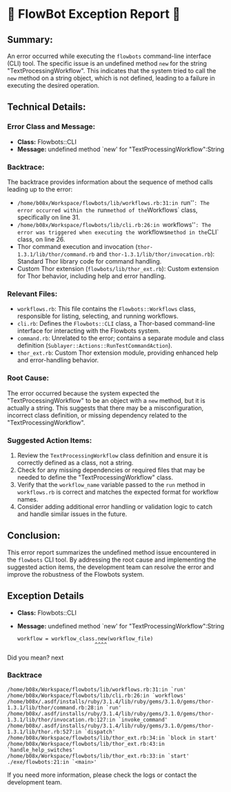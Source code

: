# 🤖 FlowBot Exception Report 🤖


## Summary:

An error occurred while executing the `flowbots` command-line interface (CLI) tool. The specific issue is an undefined method `new` for the string "TextProcessingWorkflow". This indicates that the system tried to call the `new` method on a string object, which is not defined, leading to a failure in executing the desired operation. 

## Technical Details: 

### Error Class and Message: 

- **Class:** Flowbots::CLI
- **Message:** undefined method `new' for "TextProcessingWorkflow":String

### Backtrace: 

The backtrace provides information about the sequence of method calls leading up to the error: 

- `/home/b08x/Workspace/flowbots/lib/workflows.rb:31:in `run''`: The error occurred within the `run` method of the `Workflows` class, specifically on line 31.
- `/home/b08x/Workspace/flowbots/lib/cli.rb:26:in `workflows''`: The error was triggered when executing the `workflows` method in the `CLI` class, on line 26.
- Thor command execution and invocation (`thor-1.3.1/lib/thor/command.rb` and `thor-1.3.1/lib/thor/invocation.rb`): Standard Thor library code for command handling.
- Custom Thor extension (`flowbots/lib/thor_ext.rb`): Custom extension for Thor behavior, including help and error handling.

### Relevant Files: 

- `workflows.rb`: This file contains the `Flowbots::Workflows` class, responsible for listing, selecting, and running workflows. 
- `cli.rb`: Defines the `Flowbots::CLI` class, a Thor-based command-line interface for interacting with the Flowbots system. 
- `command.rb`: Unrelated to the error; contains a separate module and class definition (`Sublayer::Actions::RunTestCommandAction`).
- `thor_ext.rb`: Custom Thor extension module, providing enhanced help and error-handling behavior. 

### Root Cause: 

The error occurred because the system expected the "TextProcessingWorkflow" to be an object with a `new` method, but it is actually a string. This suggests that there may be a misconfiguration, incorrect class definition, or missing dependency related to the "TextProcessingWorkflow". 

### Suggested Action Items: 

1. Review the `TextProcessingWorkflow` class definition and ensure it is correctly defined as a class, not a string. 
2. Check for any missing dependencies or required files that may be needed to define the "TextProcessingWorkflow" class. 
3. Verify that the `workflow_name` variable passed to the `run` method in `workflows.rb` is correct and matches the expected format for workflow names. 
4. Consider adding additional error handling or validation logic to catch and handle similar issues in the future. 

## Conclusion: 

This error report summarizes the undefined method issue encountered in the `flowbots` CLI tool. By addressing the root cause and implementing the suggested action items, the development team can resolve the error and improve the robustness of the Flowbots system.


## Exception Details

- **Class:** Flowbots::CLI
- **Message:** undefined method `new' for "TextProcessingWorkflow":String

      workflow = workflow_class.new(workflow_file)
                               ^^^^
Did you mean?  next

### Backtrace

```
/home/b08x/Workspace/flowbots/lib/workflows.rb:31:in `run'
/home/b08x/Workspace/flowbots/lib/cli.rb:26:in `workflows'
/home/b08x/.asdf/installs/ruby/3.1.4/lib/ruby/gems/3.1.0/gems/thor-1.3.1/lib/thor/command.rb:28:in `run'
/home/b08x/.asdf/installs/ruby/3.1.4/lib/ruby/gems/3.1.0/gems/thor-1.3.1/lib/thor/invocation.rb:127:in `invoke_command'
/home/b08x/.asdf/installs/ruby/3.1.4/lib/ruby/gems/3.1.0/gems/thor-1.3.1/lib/thor.rb:527:in `dispatch'
/home/b08x/Workspace/flowbots/lib/thor_ext.rb:34:in `block in start'
/home/b08x/Workspace/flowbots/lib/thor_ext.rb:43:in `handle_help_switches'
/home/b08x/Workspace/flowbots/lib/thor_ext.rb:33:in `start'
./exe/flowbots:21:in `<main>'
```

If you need more information, please check the logs or contact the development team.
